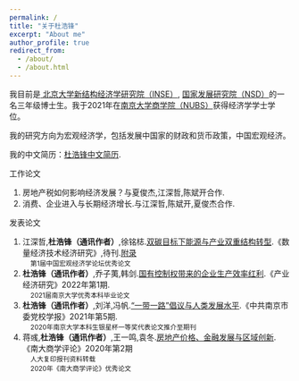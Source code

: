 ```yaml
---
permalink: /
title: "关于杜浩锋"
excerpt: "About me"
author_profile: true
redirect_from: 
  - /about/
  - /about.html
---
```

我目前是[ 北京大学新结构经济学研究院（INSE）](https://www.nse.pku.edu.cn/), [ 国家发展研究院（NSD）](https://nsd.pku.edu.cn/)的一名三年级博士生。我于2021年在[南京大学商学院（NUBS）](https://nubs.nju.edu.cn/)获得经济学学士学位。

我的研究方向为宏观经济学，包括发展中国家的财政和货币政策，中国宏观经济。

我的中文简历：[杜浩锋中文简历](../assets/杜浩锋中文简历.pdf).


工作论文
1. 房地产税如何影响经济发展？与夏俊杰,江深哲,陈斌开合作.
2. 消费、企业进入与长期经济增长.与江深哲,陈斌开,夏俊杰合作.

发表论文
1. 江深哲,**杜浩锋（通讯作者）**,徐铭梽.[双碳目标下能源与产业双重结构转型](../assets/双碳目标下能源与产业双重结构转型.pdf).《数量经济技术经济研究》,待刊.[附录](../assets/双碳目标下能源与产业双重结构转型附录.pdf)\
&emsp;<small>第1届中国宏观经济学论坛优秀论文</small>
2. **杜浩锋（通讯作者）**,乔子荑,韩剑.[国有控制权带来的企业生产效率红利](https://kns.cnki.net/kcms2/article/abstract?v=SDjqx_HoHgvXI0Bo8uJl3ZtwSimsbymiMqItI5blDKIsl2dJ03VCX3KPJeV0COicUUpSVbYmE3jEPc-hn6hEslPKqemBLpzQ8fOk4fGvoiCo4_ENleVxAGMLmq7t-RefD9GSY2uM48Cr7Hv_3UbwrA==&uniplatform=NZKPT&language=CHS).《产业经济研究》2022年第1期.\
&emsp;<small>2021届南京大学优秀本科毕业论文</small>
3. **杜浩锋（通讯作者）**,刘洋,冯帆.[“一带一路”倡议与人类发展水平](https://kns.cnki.net/kcms2/article/abstract?v=SDjqx_HoHgsLRSLpiEuz5eHYFSVrCspl-7ripTV7lpJfb32zwP1T_Jar_MgbFJcrPffHW5tYwv3Xnk-YcJvuF1Wpv8Mder0ju3bGCkq884B7BA5_4_Qs7VRj9McixC63OSzNhnuWZu5FUCQxeMVRKg==&uniplatform=NZKPT&language=CHS).《中共南京市委党校学报》2021年第5期.\
&emsp;<small>2020年南京大学本科生银星杯一等奖代表论文推介至期刊</small>
4. 蒋彧,**杜浩锋（通讯作者）**,王一鸣,袁冬.[房地产价格、金融发展与区域创新](https://kns.cnki.net/kcms2/article/abstract?v=SDjqx_HoHgv3Lr_QkgU5WdvetHNW4SqGSBoKtz4UfxGoczz5aIpDPnOEfokeWZifxQrAGU0YA_Toxq_5Yefe0wo9fS_0DSyvxyffI0UmCsJeZQ_ggL5GDqunAk7w8w4ExDgTHzLxjp8=&uniplatform=NZKPT&language=CHS).《南大商学评论》2020年第2期\
&emsp;<small>人大复印报刊资料转载</small>\
&emsp;<small>2020年《南大商学评论》优秀论文</small>
